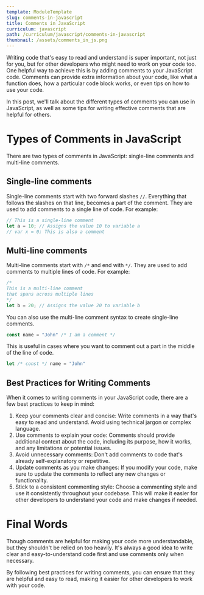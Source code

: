 ```yaml
---
template: ModuleTemplate
slug: comments-in-javascript
title: Comments in JavaScript
curriculum: javascript
path: /curriculum/javascript/comments-in-javascript
thumbnail: /assets/comments_in_js.png
---
```


Writing code that's easy to read and understand is super important, not just for you, but for other developers who might need to work on your code too.
One helpful way to achieve this is by adding comments to your JavaScript code.
Comments can provide extra information about your code, like what a function does, how a particular code block works, or even tips on how to use your code.

In this post, we'll talk about the different types of comments you can use in JavaScript, as well as some tips for writing effective comments that are helpful for others.

# Types of Comments in JavaScript

There are two types of comments in JavaScript: single-line comments and multi-line comments.

## Single-line comments

Single-line comments start with two forward slashes `//`.
Everything that follows the slashes on that line, becomes a part of the comment.
They are used to add comments to a single line of code. For example:

```js
// This is a single-line comment
let a = 10; // Assigns the value 10 to variable a
// var x = 0; This is also a comment
```

## Multi-line comments

Multi-line comments start with `/*` and end with `*/`.
They are used to add comments to multiple lines of code.
For example:

```js
/*
This is a multi-line comment
that spans across multiple lines
*/
let b = 20; // Assigns the value 20 to variable b
```

You can also use the multi-line comment syntax to create single-line comments.

```js
const name = "John" /* I am a comment */
```

This is useful in cases where you want to comment out a part in the middle of the line of code.

```js
let /* const */ name = "John"
```

## Best Practices for Writing Comments

When it comes to writing comments in your JavaScript code, there are a few best practices to keep in mind:

1. Keep your comments clear and concise: Write comments in a way that's easy to read and understand. Avoid using technical jargon or complex language.
2. Use comments to explain your code: Comments should provide additional context about the code, including its purpose, how it works, and any limitations or potential issues.
3. Avoid unnecessary comments: Don't add comments to code that's already self-explanatory or repetitive.
4. Update comments as you make changes: If you modify your code, make sure to update the comments to reflect any new changes or functionality.
5. Stick to a consistent commenting style: Choose a commenting style and use it consistently throughout your codebase. This will make it easier for other developers to understand your code and make changes if needed.

# Final Words

Though comments are helpful for making your code more understandable, but they shouldn't be relied on too heavily. It's always a good idea to write clear and easy-to-understand code first and use comments only when necessary.

By following best practices for writing comments, you can ensure that they are helpful and easy to read, making it easier for other developers to work with your code.
